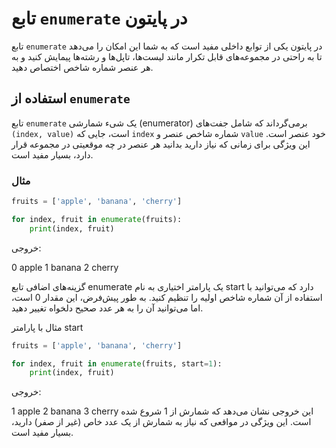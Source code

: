 # تابع `enumerate` در پایتون

تابع `enumerate` در پایتون یکی از توابع داخلی مفید است که به شما این امکان را می‌دهد تا به راحتی در مجموعه‌های قابل تکرار مانند لیست‌ها، تاپل‌ها و رشته‌ها پیمایش کنید و به هر عنصر شماره شاخص اختصاص دهید.

## استفاده از `enumerate`

تابع `enumerate` یک شیء شمارشی (enumerator) برمی‌گرداند که شامل جفت‌های `(index, value)` است، جایی که `index` شماره شاخص عنصر و `value` خود عنصر است. این ویژگی برای زمانی که نیاز دارید بدانید هر عنصر در چه موقعیتی در مجموعه قرار دارد، بسیار مفید است.

### مثال

```python
fruits = ['apple', 'banana', 'cherry']

for index, fruit in enumerate(fruits):
    print(index, fruit)
```
خروجی:


0 apple
1 banana
2 cherry

گزینه‌های اضافی
تابع enumerate یک پارامتر اختیاری به نام start دارد که می‌توانید با استفاده از آن شماره شاخص اولیه را تنظیم کنید. به طور پیش‌فرض، این مقدار 0 است، اما می‌توانید آن را به هر عدد صحیح دلخواه تغییر دهید.

مثال با پارامتر start
```python
fruits = ['apple', 'banana', 'cherry']

for index, fruit in enumerate(fruits, start=1):
    print(index, fruit)
```
خروجی:

1 apple
2 banana
3 cherry
این خروجی نشان می‌دهد که شمارش از 1 شروع شده است. این ویژگی در مواقعی که نیاز به شمارش از یک عدد خاص (غیر از صفر) دارید، بسیار مفید است.

